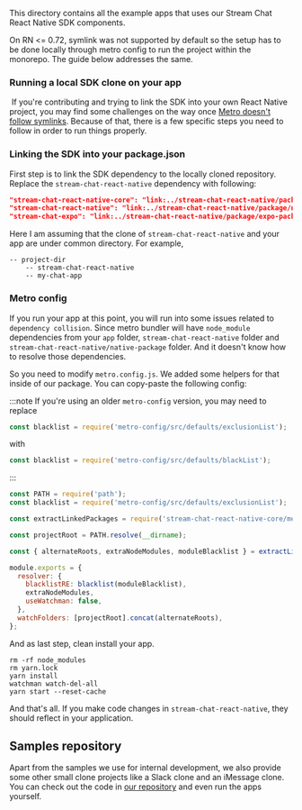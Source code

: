 This directory contains all the example apps that uses our Stream Chat React Native SDK components.

On RN <= 0.72, symlink was not supported by default so the setup has to be done locally through metro config to run the project within the monorepo. The guide below addresses the same.

### Running a local SDK clone on your app
​
If you're contributing and trying to link the SDK into your own React Native project, you may find
some challenges on the way once [Metro doesn't follow symlinks](https://github.com/facebook/metro/issues/1).
Because of that, there is a few specific steps you need to follow in order to run things properly.

### Linking the SDK into your package.json

First step is to link the SDK dependency to the locally cloned repository.
Replace the `stream-chat-react-native` dependency with following:

```json
"stream-chat-react-native-core": "link:../stream-chat-react-native/package",
"stream-chat-react-native": "link:../stream-chat-react-native/package/native-package", // If youre using the native package
"stream-chat-expo": "link:../stream-chat-react-native/package/expo-package", // If youre using expo
```

Here I am assuming that the clone of `stream-chat-react-native` and your app are under common directory. For example,

```
-- project-dir
    -- stream-chat-react-native
    -- my-chat-app
```

### Metro config

If you run your app at this point, you will run into some issues related to `dependency collision`.
Since metro bundler will have `node_module` dependencies from your `app` folder, `stream-chat-react-native`
folder and `stream-chat-react-native/native-package` folder. And it doesn't know how to resolve those
dependencies.

So you need to modify `metro.config.js`. We added some helpers for that inside of our package.
You can copy-paste the following config:

:::note
If you're using an older `metro-config` version, you may need to replace

```js
const blacklist = require('metro-config/src/defaults/exclusionList');
```

with

```js
const blacklist = require('metro-config/src/defaults/blackList');
```

:::

```js
const PATH = require('path');
const blacklist = require('metro-config/src/defaults/exclusionList');

const extractLinkedPackages = require('stream-chat-react-native-core/metro-dev-helpers/extract-linked-packages');

const projectRoot = PATH.resolve(__dirname);

const { alternateRoots, extraNodeModules, moduleBlacklist } = extractLinkedPackages(projectRoot);

module.exports = {
  resolver: {
    blacklistRE: blacklist(moduleBlacklist),
    extraNodeModules,
    useWatchman: false,
  },
  watchFolders: [projectRoot].concat(alternateRoots),
};
```

And as last step, clean install your app.

```
rm -rf node_modules
rm yarn.lock
yarn install
watchman watch-del-all
yarn start --reset-cache
```

And that's all. If you make code changes in `stream-chat-react-native`, they should reflect in your application.

## Samples repository

Apart from the samples we use for internal development, we also provide some other
small clone projects like a Slack clone and an iMessage clone. You can check out the code
in [our repository](https://github.com/GetStream/react-native-samples) and even run the apps yourself.